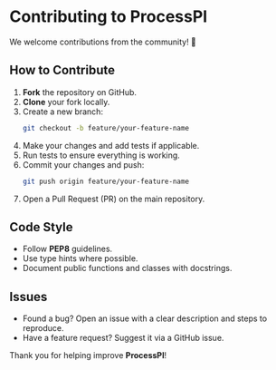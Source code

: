 # Contributing to ProcessPI

We welcome contributions from the community! 🎉

## How to Contribute
1. **Fork** the repository on GitHub.
2. **Clone** your fork locally.
3. Create a new branch:
   ```bash
   git checkout -b feature/your-feature-name
   ```
4. Make your changes and add tests if applicable.
5. Run tests to ensure everything is working.
6. Commit your changes and push:
   ```bash
   git push origin feature/your-feature-name
   ```
7. Open a Pull Request (PR) on the main repository.

## Code Style
- Follow **PEP8** guidelines.
- Use type hints where possible.
- Document public functions and classes with docstrings.

## Issues
- Found a bug? Open an issue with a clear description and steps to reproduce.
- Have a feature request? Suggest it via a GitHub issue.

Thank you for helping improve **ProcessPI**!
